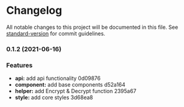 # Changelog

All notable changes to this project will be documented in this file. See [standard-version](https://github.com/conventional-changelog/standard-version) for commit guidelines.

### 0.1.2 (2021-06-16)


### Features

* **api:** add api functionality 0d09876
* **component:** add base components d52a164
* **helper:** add Encrypt & Decrypt function 2395a67
* **style:** add core styles 3d68ea8
